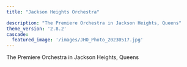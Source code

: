 ```yaml
---
title: "Jackson Heights Orchestra"

description: "The Premiere Orchestra in Jackson Heights, Queens"
theme_version: '2.8.2'
cascade:
  featured_image: '/images/JHO_Photo_20230517.jpg'
---
```

The Premiere Orchestra in Jackson Heights, Queens

